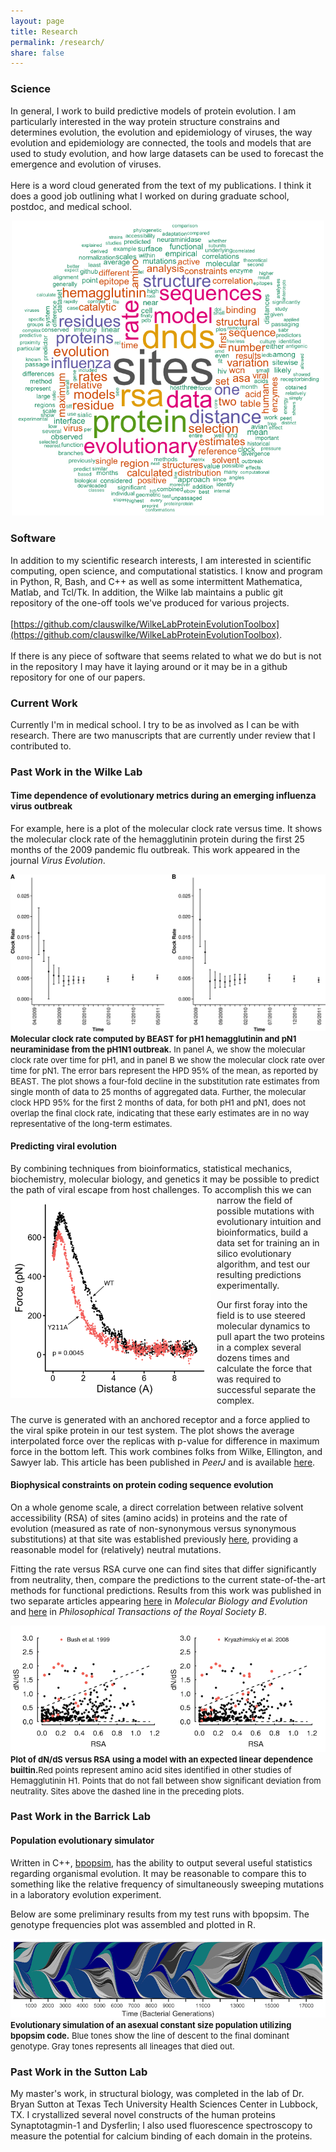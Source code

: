 ```yaml
---
layout: page
title: Research
permalink: /research/
share: false
---
```


### Science
In general, I work to build predictive models of protein evolution. I am particularly interested in the way protein structure constrains and determines evolution, the evolution and epidemiology of viruses, the way evolution and epidemiology are connected, the tools and models that are used to study evolution, and how large datasets can be used to forecast the emergence and evolution of viruses. 
<br><br>
Here is a word cloud generated from the text of my publications. I think it does a good job outlining what I worked on during graduate school, postdoc, and medical school.
<div style="display:block;text-align:center"><img src="../images/work_wordcloud.png" width='500px'></div>

### Software
In addition to my scientific research interests, I am interested in scientific computing, open science, and computational statistics. I know and program in Python, R, Bash, and C++ as well as some intermittent Mathematica, Matlab, and Tcl/Tk. In addition, the Wilke lab maintains a public git repository of the one-off tools we've produced for various projects. 
<br><br>
[https://github.com/clauswilke/WilkeLabProteinEvolutionToolbox](https://github.com/clauswilke/WilkeLabProteinEvolutionToolbox).
<br><br>
If there is any piece of software that seems related to what we do but is not in the repository I may have it laying around or it may be in a github repository for one of our papers.
  
### Current Work
Currently I'm in medical school. I try to be as involved as I can be with research. There are two manuscripts that are currently under review that I contributed to.

### Past Work in the Wilke Lab
 
#### Time dependence of evolutionary metrics during an emerging influenza virus outbreak
For example, here is a plot of the molecular clock rate versus time. It shows the molecular clock rate of the hemagglutinin protein during the first 25 months of the 2009 pandemic flu outbreak. This work appeared in the journal <i>Virus Evolution</i>.

<div style="display:block;text-align:center"><img src="../images/clock_rate.png"></div>
<font size='2'><b>Molecular clock rate computed by BEAST for pH1 hemagglutinin and pN1 neuraminidase from the pH1N1 outbreak.</b> In panel A, we show the molecular clock rate over time for pH1, and in panel B we show the molecular clock rate over time for pN1. The error bars represent the HPD 95% of the mean, as reported by BEAST. The plot shows a four-fold decline in the substitution rate estimates from single month of data to 25 months of aggregated data. Further, the molecular clock HPD 95% for the first 2 months of data, for both pH1 and pN1, does not overlap the final clock rate, indicating that these early estimates are in no way representative of the long-term estimates.</font>

#### Predicting viral evolution
By combining techniques from bioinformatics, statistical mechanics, biochemistry, molecular biology, and genetics it may be possible to predict the path of viral escape from host challenges. To accomplish this <img src="../images/force_curve.png" style="display:inline;float:left;margin:5px 10px 0px 0px" width="320">we can narrow the field of possible mutations with evolutionary intuition and bioinformatics, build a data set for training an in silico evolutionary algorithm, and test our resulting predictions experimentally.<br>

Our first foray into the field is to use steered molecular dynamics to pull apart the two proteins in a complex several dozens times and calculate the force that was required to successful separate the complex. <br>

The curve is generated with an anchored receptor and a force applied to the viral spike protein in our test system. The plot shows the average interpolated force over the replicas with p-value for difference in maximum force in the bottom left. This work combines folks from Wilke, Ellington, and Sawyer lab. This article has been published in <i>PeerJ</i> and is available <a href="http://dx.doi.org/10.7717/peerj.266">here</a>.<br>

#### Biophysical constraints on protein coding sequence evolution
On a whole genome scale, a direct correlation between relative solvent accessibility (RSA) of sites (amino acids) in proteins and the rate of evolution (measured as rate of non-synonymous versus synonymous substitutions) at that site was established previously <a href="http://mbe.oxfordjournals.org/content/early/2009/07/13/molbev.msp146.short">here</a>, providing a reasonable model for (relatively) neutral mutations.<br>

Fitting the rate versus RSA curve one can find sites that differ significantly from neutrality, then, compare the predictions to the current state-of-the-art methods for functional predictions. Results from this work was published in two separate articles appearing <a href="http://dx.doi.org/10.1093/molbev/mss217">here</a> in <i>Molecular Biology and Evolution</i> and <a href="http://dx.doi.org/10.1098/rstb.2012.0334">here</a> in <i>Philosophical Transactions of the Royal Society B</i>.<br>
<div style="display:block;text-align:center"><img src="../images/ha_plotkin_ave.png"></div>
<font size='2'><b>Plot of dN/dS versus RSA using a model with an expected linear dependence builtin.</b>Red points represent amino acid sites identified in other studies of Hemagglutinin H1. Points that do not fall between show significant deviation from neutrality. Sites above the dashed line in the preceding plots.</font>

### Past Work in the Barrick Lab

#### Population evolutionary simulator
Written in C++, [bpopsim](http://code.google.com/p/bpopsim/), has the ability to output several useful statistics regarding organismal evolution. It may be reasonable to compare this to something like the relative frequency of simultaneously sweeping mutations in a laboratory evolution experiment.<br>

Below are some preliminary results from my test runs with bpopsim. The genotype frequencies plot was assembled and plotted in R.<br>
<div style="display:block;text-align:center"><img src="../images/muller_lod_gray_2.png"></div>
<font size='2'><b>Evolutionary simulation of an asexual constant size population utilizing bpopsim code.</b> Blue tones show the line of descent to the final dominant genotype. Gray tones represents all lineages that died out.</font>

### Past Work in the Sutton Lab
My master's work, in structural biology, was completed in the lab of Dr. Bryan Sutton at Texas Tech University Health Sciences Center in Lubbock, TX. I crystallized several novel constructs of the human proteins Synaptotagmin-1 and Dysferlin; I also used fluorescence spectroscopy to measure the potential for calcium binding of each domain in the proteins.
